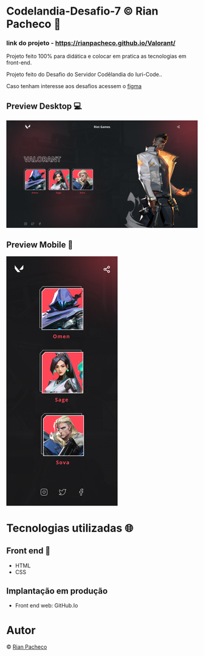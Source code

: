 # Codelandia-Desafio-7 &copy; Rian Pacheco 🚀

### link do projeto - https://rianpacheco.github.io/Valorant/

 Projeto feito 100% para didática e colocar em pratica as tecnologias em front-end.

 Projeto feito do Desafio do Servidor Codêlandia do Iuri-Code..
 
 <p>Caso tenham interesse aos desafios acessem o <a href="https://www.figma.com/file/Yb9IBH56g7T1hdIyZ3BMNO/Desafios---Codel%C3%A2ndia?node-id=0%3A1">figma</a> </p>

## Preview Desktop 💻

<img src="./assets/img/Preview-Desktop.PNG">

## Preview Mobile 📱

<img src="./assets/img/Preview-Mobile.PNG">

# Tecnologias utilizadas 🌐

## Front end 🔆
- HTML
- CSS

## Implantação em produção
- Front end web: GitHub.Io

# Autor

&copy; <a href="https://www.linkedin.com/in/rian-pacheco/"> Rian Pacheco</a>
